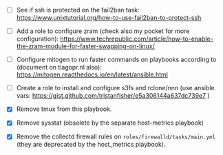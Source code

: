 - [ ] See if ssh is protected on the fail2ban task:
  https://www.unixtutorial.org/how-to-use-fail2ban-to-protect-ssh

- [ ] Add a role to configure zram (check also my pocket for more
  configuration):
https://www.techrepublic.com/article/how-to-enable-the-zram-module-for-faster-swapping-on-linux/

- [ ] Configure mitogen to run faster commands on playbooks according to
  (document on tiagopr.nl also):
https://mitogen.readthedocs.io/en/latest/ansible.html

- [ ] Create a role to install and configure s3fs and rclone/nnn (use ansible
        vars: https://gist.github.com/tristanfisher/e5a306144a637dc739e7 )

- [x] Remove tmux from this playbook.

- [x] Remove sysstat (obsolete by the separate host-metrics playbook)

- [x] Remove the collectd firewall rules on `roles/firewalld/tasks/main.yml`
  (they are deprecated by the host_metrics playbook).

